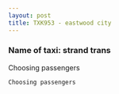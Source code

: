 ```yaml
---
layout: post
title: TXK953 - eastwood city
---
```


### Name of taxi: strand trans 

Choosing passengers

```Choosing passengers```
